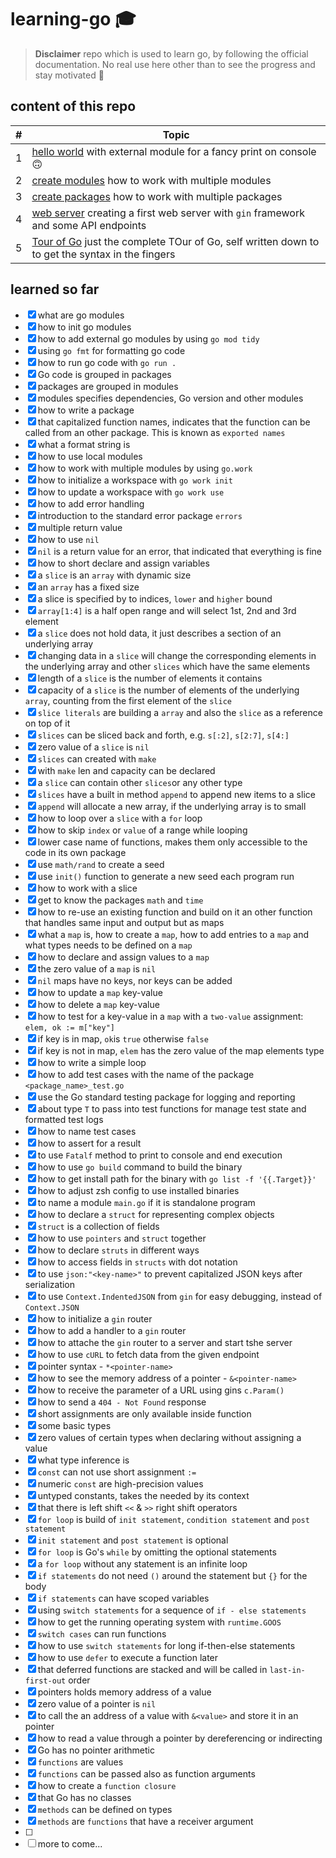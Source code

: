 # learning-go 🎓
> **Disclaimer** repo which is used to learn go, by following the official documentation. No real use here other than to see the progress and stay motivated 🥳

## content of this repo

| #   | Topic                                                                                                        |
| --- | ------------------------------------------------------------------------------------------------------------ |
| 1   | [hello world](hello) with external module for a fancy print on console 🙃                                     |
| 2   | [create modules](create_modules) how to work with multiple modules                                           |
| 3   | [create packages](create_packages) how to work with multiple packages                                        |
| 4   | [web server](web_server) creating a first web server with `gin` framework and some API endpoints             |
| 5   | [Tour of Go](tour_of_go) just the complete TOur of Go, self written down to to get the syntax in the fingers |

## learned so far

* [x] what are go modules
* [x] how to init go modules
* [x] how to add external go modules by using `go mod tidy`
* [x] using `go fmt` for formatting go code
* [x] how to run go code with `go run .`
* [x] Go code is grouped in packages
* [x] packages are grouped in modules
* [x] modules specifies dependencies, Go version and other modules
* [x] how to write a package
* [x] that capitalized function names, indicates that the function can be called from an other package. This is known as `exported names`
* [x] what a format string is
* [x] how to use local modules
* [x] how to work with multiple modules by using `go.work`
* [x] how to initialize a workspace with `go work init`
* [x] how to update a workspace with `go work use`
* [x] how to add error handling
* [x] introduction to the standard error package `errors`
* [x] multiple return value
* [x] how to use `nil`
* [x] `nil` is a return value for an error, that indicated that everything is fine
* [x] how to short declare and assign variables
* [x] a `slice` is an `array` with dynamic size
* [x] an `array` has a fixed size
* [x] a slice is specified by to indices, `lower` and `higher` bound
* [x] `array[1:4]` is a half open range and will select 1st, 2nd and 3rd element
* [x] a `slice` does not hold data, it just describes a section of an underlying array
* [x] changing data in a `slice` will change the corresponding elements in the underlying array and other `slices` which have the same elements
* [x] length of a `slice` is the number of elements it contains
* [x] capacity of a `slice` is the number of elements of the underlying `array`, counting from the first element of the `slice`
* [x] `slice literals` are building a `array` and also the `slice` as a reference on top of it
* [x] `slices` can be sliced back and forth, e.g. `s[:2]`, `s[2:7]`, `s[4:]`
* [x] zero value of a `slice` is `nil`
* [x] `slices` can created with `make`
* [x] with `make` len and capacity can be declared
* [x] a `slice` can contain other `slices`or any other type
* [x] `slices` have a built in method `append` to append new items to a slice
* [x] `append` will allocate a new array, if the underlying array is to small
* [x] how to loop over a `slice` with a `for` loop
* [x] how to skip `index` or `value` of a range while looping
* [x] lower case name of functions, makes them only accessible to the code in its own package
* [x] use `math/rand` to create a seed
* [x] use `init()` function to generate a new seed each program run
* [x] how to work with a slice
* [x] get to know the packages `math` and `time`
* [x] how to re-use an existing function and build on it an other function that handles same input and output but as maps
* [x] what a `map` is, how to create a `map`, how to add entries to a `map` and what types needs to be defined on a `map`
* [x] how to declare and assign values to a `map`
* [x] the zero value of a `map` is `nil`
* [x] `nil` maps have no keys, nor keys can be added
* [x] how to update a `map` key-value
* [x] how to delete a `map` key-value
* [x] how to test for a key-value in a `map` with a `two-value` assignment: `elem, ok := m["key"]`
* [x] if key is in map, `ok`is `true` otherwise `false`
* [x] if key is not in map, `elem` has the zero value of the map elements type
* [x] how to write a simple loop
* [x] how to add test cases with the name of the package `<package_name>_test.go`
* [x] use the Go standard testing package for logging and reporting
* [x] about type `T` to pass into test functions for manage test state and formatted test logs
* [x] how to name test cases
* [x] how to assert for a result
* [x] to use `Fatalf` method to print to console and end execution
* [x] how to use `go build` command to build the binary
* [x] how to get install path for the binary with `go list -f '{{.Target}}'`
* [x] how to adjust zsh config to use installed binaries
* [x] to name a module `main.go` if it is standalone program
* [x] how to declare a `struct` for representing complex objects
* [x] `struct` is a collection of fields
* [x] how to use `pointers` and `struct` together
* [x] how to declare `struts` in different ways
* [x] how to access fields in `structs` with dot notation
* [x] to use `json:"<key-name>"` to prevent capitalized JSON keys after serialization
* [x] to use `Context.IndentedJSON` from `gin` for easy debugging, instead of `Context.JSON`
* [x] how to initialize a `gin` router
* [x] how to add a handler to a `gin` router
* [x] how to attache the `gin` router to a server and start tshe server
* [x] how to use `cURL` to fetch data from the given endpoint
* [x] pointer syntax - `*<pointer-name>`
* [x] how to see the memory address of a pointer - `&<pointer-name>`
* [x] how to receive the parameter of a URL using gins `c.Param()`
* [x] how to send a `404 - Not Found` response
* [x] short assignments are only available inside function
* [x] some basic types
* [x] zero values of certain types when declaring without assigning a value
* [x] what type inference is
* [x] `const` can not use short assignment `:=`
* [x] numeric `const` are high-precision values
* [x] untyped constants, takes the needed by its context
* [x] that there is left shift `<<` & `>>` right shift operators
* [x] `for loop` is build of `init statement`, `condition statement` and `post statement`
* [x] `init statement` and `post statement` is optional
* [x] `for loop` is Go's `while` by omitting the optional statements
* [x] a `for loop` without any statement is an infinite loop
* [x] `if statements` do not need `()` around the statement but `{}` for the body
* [x] `if statements` can have scoped variables
* [x] using `switch statements` for a sequence of `if - else statements`
* [x] how to get the running operating system with `runtime.GOOS`
* [x] `switch cases` can run functions
* [x] how to use `switch statements` for long if-then-else statements
* [x] how to use `defer` to execute a function later
* [x] that deferred functions are stacked and will be called in `last-in-first-out` order
* [x] pointers holds memory address of a value
* [x] zero value of a pointer is `nil`
* [x] to call the an address of a value with `&<value>` and store it in an pointer
* [x] how to read a value through a pointer by dereferencing or indirecting
* [x] Go has no pointer arithmetic
* [x] `functions` are values
* [x] `functions` can be passed also as function arguments
* [x] how to create a `function closure`
* [x] that Go has no classes
* [x] `methods` can be defined on types
* [x] `methods` are `functions` that have a receiver argument
* [ ] 
* [ ] more to come...
